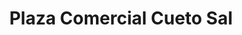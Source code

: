---
title: "Plaza Comercial Cueto Sal"
url: /santo-domingo-este/plaza-comercial-cueto-sal/
shop: Einkaufszentrum
---